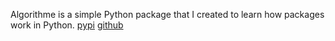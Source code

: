 Algorithme is a simple Python package that I created to learn how packages work in Python.
[pypi](https://pypi.org/project/Algorithme/0.1/)
[github](https://github.com/chaabimohamed/Algorithme)